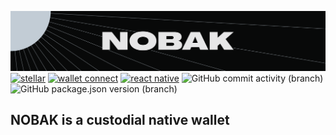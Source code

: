 ![nobak](./assets/images/nobak-banner.png)
[![stellar](https://img.shields.io/badge/runs_on-Stellar-purple)](https://github.com/stellar)
[![wallet connect](https://img.shields.io/badge/works_with-Wallet_Connect-blue)](https://github.com/WalletConnect)
[![react native](https://img.shields.io/badge/built_in-React_Native-blue)](https://github.com/facebook/react-native)
![GitHub commit activity (branch)](https://img.shields.io/github/commit-activity/m/nobak-net/nobak-mobile)
![GitHub package.json version (branch)](https://img.shields.io/github/package-json/v/nobak-net/nobak-mobile/main)

## NOBAK is a custodial native wallet